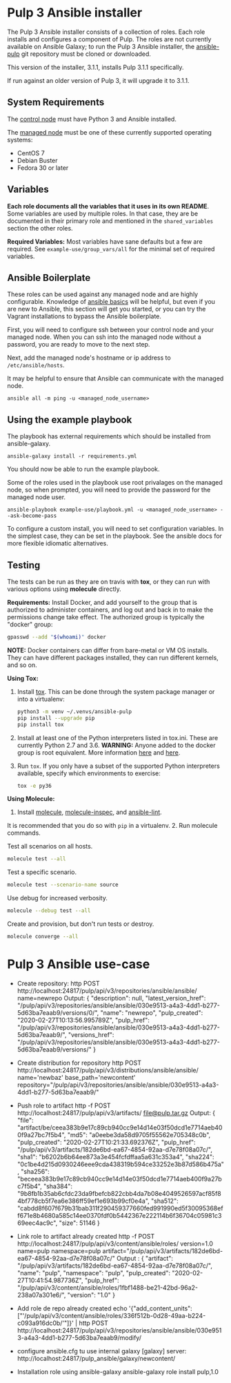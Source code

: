 Pulp 3 Ansible installer
========================

The Pulp 3 Ansible installer consists of a collection of roles. Each role installs and configures a
component of Pulp. The roles are not currently available on Ansible Galaxy; to run the Pulp 3
Ansible installer, the [ansible-pulp](https://github.com/pulp/ansible-pulp) git repository must
be cloned or downloaded.

This version of the installer, 3.1.1, installs Pulp 3.1.1 specifically.

If run against an older version of Pulp 3, it will upgrade it to 3.1.1.

System Requirements
-------------------

The [control node](https://docs.ansible.com/ansible/2.5/network/getting_started/basic_concepts.html#control-node)
must have Python 3 and Ansible installed.

The [managed node](https://docs.ansible.com/ansible/2.5/network/getting_started/basic_concepts.html#managed-nodes)
must be one of these currently supported operating systems:
* CentOS 7
* Debian Buster
* Fedora 30 or later

Variables
---------

**Each role documents all the variables that it uses in its own README**. Some variables are
used by multiple roles. In that case, they are be documented in their primary role and mentioned in
the `shared_variables` section the other roles.

**Required Variables:**
Most variables have sane defaults but a few are required. See ``example-use/group_vars/all`` for
the minimal set of required variables.


Ansible Boilerplate
-----------------

These roles can be used against any managed node and are highly configurable.  Knowledge of
[ansible basics](https://docs.ansible.com/ansible/2.5/user_guide/intro_getting_started.html) will
be helpful, but even if you are new to Ansible, this section will get you started, or you can try
the Vagrant installations to bypass the Ansible boilerplate.

First, you will need to configure ssh between your control node and your managed node. When you can
ssh into the managed node without a password, you are ready to move to the next step.

Next, add the managed node's hostname or ip address to `/etc/ansible/hosts`.

It may be helpful to ensure that Ansible can communicate with the managed node.

```
ansible all -m ping -u <managed_node_username>
```

Using the example playbook
--------------------------

The playbook has external requirements which should be installed from ansible-galaxy.

```
ansible-galaxy install -r requirements.yml
```

You should now be able to run the example playbook.

Some of the roles used in the playbook use root privalages on the managed node, so when prompted,
you will need to provide the password for the managed node user.

```
ansible-playbook example-use/playbook.yml -u <managed_node_username> --ask-become-pass
```

To configure a custom install, you will need to set configuration variables. In the simplest case,
they can be set in the playbook. See the ansible docs for more flexible idiomatic alternatives.


Testing
-------

The tests can be run as they are on travis with **tox**, or they can run with various options using
**molecule** directly.

**Requirements:**
Install Docker, and add yourself to the group that is authorized to
administer containers, and log out and back in to make the permissions change
take effect. The authorized group is typically the "docker" group:

```bash
gpasswd --add "$(whoami)" docker
```

**NOTE:** Docker containers can differ from bare-metal or VM OS installs.
They can have different packages installed, they can run different kernels,
and so on.

**Using Tox:**

1. Install [tox](https://tox.readthedocs.io/en/latest/). This can be done
   through the system package manager or into a virtualenv:

   ```bash
   python3 -m venv ~/.venvs/ansible-pulp
   pip install --upgrade pip
   pip install tox
   ```
2. Install at least one of the Python interpreters listed in tox.ini. These are
   currently Python 2.7 and 3.6.
   **WARNING:** Anyone added to the docker group is root equivalent. More
   information [here](https://github.com/docker/docker/issues/9976) and
   [here](https://docs.docker.com/engine/security/security/).

4. Run `tox`. If you only have a subset of the supported Python interpreters
   available, specify which environments to exercise:

   ```bash
   tox -e py36
   ```

**Using Molecule:**

1. Install [molecule](https://molecule.readthedocs.io/en/latest/),
[molecule-inspec](https://github.com/ansible-community/molecule-inspec),
and [ansible-lint](https://docs.ansible.com/ansible-lint/).


It is recommended that you do so with `pip` in a virtualenv.
2. Run molecule commands.

   Test all scenarios on all hosts.
   ```bash
   molecule test --all
   ```

   Test a specific scenario.
   ```bash
   molecule test --scenario-name source
   ```

   Use debug for increased verbosity.
   ```bash
   molecule --debug test --all
   ```

   Create and provision, but don't run tests or destroy.
   ```bash
   molecule converge --all
   ```

Pulp 3 Ansible use-case
========================

   - Create repository:
   http POST http://localhost:24817/pulp/api/v3/repositories/ansible/ansible/ name=newrepo
   Output:
   {
    "description": null,
    "latest_version_href": "/pulp/api/v3/repositories/ansible/ansible/030e9513-a4a3-4dd1-b277-5d63ba7eaab9/versions/0/",
    "name": "newrepo",
    "pulp_created": "2020-02-27T10:13:56.995789Z",
    "pulp_href": "/pulp/api/v3/repositories/ansible/ansible/030e9513-a4a3-4dd1-b277-5d63ba7eaab9/",
    "versions_href": "/pulp/api/v3/repositories/ansible/ansible/030e9513-a4a3-4dd1-b277-5d63ba7eaab9/versions/"
   }
  - Create distribution for repository
  http POST http://localhost:24817/pulp/api/v3/distributions/ansible/ansible/  name='newbaz'   base_path='newcontent'  repository="/pulp/api/v3/repositories/ansible/ansible/030e9513-a4a3-4dd1-b277-5d63ba7eaab9/"
  - Push  role to artifact
  http -f POST http://localhost:24817/pulp/api/v3/artifacts/ file@pulp.tar.gz
  Output:
  {
    "file": "artifact/be/ceea383b9e17c89cb940cc9e14d14e03f50dcd1e7714aeb400f9a27bc7f5b4",
    "md5": "a0eebe3da58d9705f55562e705348c0b",
    "pulp_created": "2020-02-27T10:21:33.692376Z",
    "pulp_href": "/pulp/api/v3/artifacts/182de6bd-ea67-4854-92aa-d7e78f08a07c/",
    "sha1": "b6202b6b64ee873a3e454fcfdffaa5a631c353a4",
    "sha224": "0c1be4d215d0930246eee9cda438319b594ce33252e3b87d586b475a",
    "sha256": "beceea383b9e17c89cb940cc9e14d14e03f50dcd1e7714aeb400f9a27bc7f5b4",
    "sha384": "9b8fb1b35ab6cfdc23da9fbefcb822cbb4da7b08e4049526597acf85f84bf778cb5f7ea6e386ff59ef1e693b99cf0e4a",
    "sha512": "cabdd8f607f679b31bab311f290459377660fed991990ed5f30095368eff671e8b4680a585c14ee0370fdf0b5442367e222114b6f36704c05981c369eec4ac9c",
    "size": 51146
  }
  - Link role to  artifact already created
  http -f POST http://localhost:24817/pulp/api/v3/content/ansible/roles/ version=1.0 name=pulp namespace=pulp artifact="/pulp/api/v3/artifacts/182de6bd-ea67-4854-92aa-d7e78f08a07c/"
    Output :
  {
    "artifact": "/pulp/api/v3/artifacts/182de6bd-ea67-4854-92aa-d7e78f08a07c/",
    "name": "pulp",
    "namespace": "pulp",
    "pulp_created": "2020-02-27T10:41:54.987736Z",
    "pulp_href": "/pulp/api/v3/content/ansible/roles/1fbf1488-be21-42bd-96a2-238a07a301e6/",
    "version": "1.0"
}

  - Add role de repo already created
  echo '{"add_content_units": ["'/pulp/api/v3/content/ansible/roles/336f512b-0d28-49aa-b224-c093a916dc0b/'"]}' | http POST http://localhost:24817/pulp/api/v3/repositories/ansible/ansible/030e9513-a4a3-4dd1-b277-5d63ba7eaab9/modify/
  - configure ansible.cfg tu use internal galaxy
  [galaxy]
  server: http://localhost:24817/pulp_ansible/galaxy/newcontent/
  - Installation role using ansible-galaxy
  ansible-galaxy role install pulp,1.0

  
  

 

